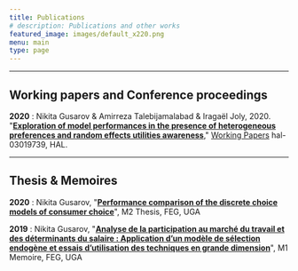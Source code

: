 ```yaml
---
title: Publications
# description: Publications and other works
featured_image: images/default_x220.png
menu: main
type: page
---
```




---

## Working papers and Conference proceedings

**2020**
: Nikita Gusarov & Amirreza Talebijamalabad & Iragaël Joly, 2020.
"<B><A HREF="https://ideas.repec.org/p/hal/wpaper/hal-03019739.html">Exploration of model performances in the presence of heterogeneous preferences and random effects utilities awareness</A></B>,"
<A HREF="https://ideas.repec.org/s/hal/wpaper.html">Working Papers</A> 
hal-03019739, HAL.



---

## Thesis & Memoires

**2020**
: Nikita Gusarov, "<B><A HREF="/docs/thesis_m2.pdf">Performance comparison of the discrete choice models of consumer choice</A></B>", M2 Thesis, FEG, UGA

**2019**
: Nikita Gusarov, "<B><A HREF="/docs/thesis_m1.pdf">Analyse de la participation au marché du travail et des déterminants du salaire : Application d’un modèle de sélection endogène et essais d’utilisation des techniques en grande dimension</A></B>", M1 Memoire, FEG, UGA